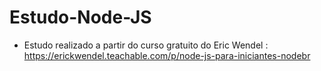 # Estudo-Node-JS

- Estudo realizado a partir do curso gratuito do Eric Wendel : https://erickwendel.teachable.com/p/node-js-para-iniciantes-nodebr

